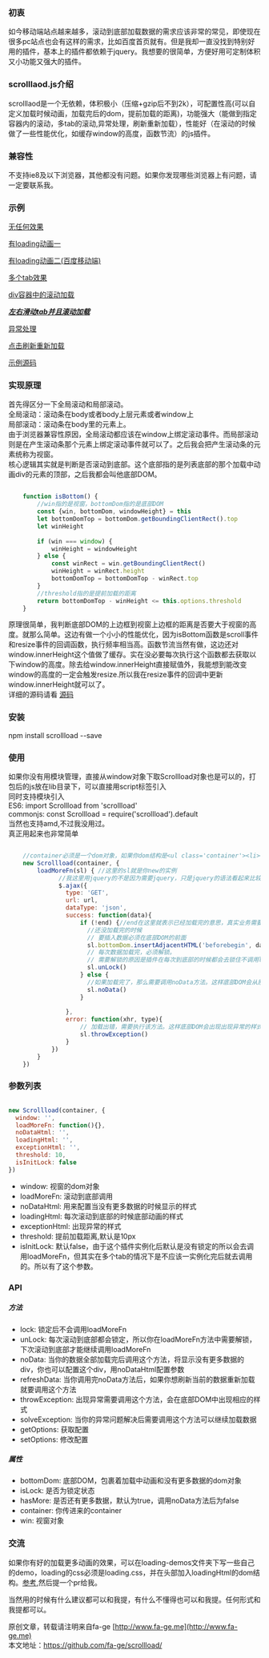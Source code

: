 ### 初衷
如今移动端站点越来越多，滚动到底部加载数据的需求应该非常的常见，即使现在很多pc站点也会有这样的需求，比如百度首页就有。但是我却一直没找到特别好用的插件，基本上的插件都依赖于jquery。我想要的很简单，方便好用可定制体积又小功能又强大的插件。

### scrolllaod.js介绍
scrolllaod是一个无依赖，体积极小（压缩+gzip后不到2k），可配置性高(可以自定义加载时候动画，加载完后的dom，提前加载的距离)，功能强大（能做到指定容器内的滚动，多tab的滚动,异常处理，刷新重新加载），性能好（在滚动的时候做了一些性能优化，如缓存window的高度，函数节流）的js插件。

### 兼容性
不支持ie8及以下浏览器，其他都没有问题。如果你发现哪些浏览器上有问题，请一定要联系我。

### 示例

[无任何效果](https://fa-ge.github.io/scrollload/dist/feature-demos/demo1/index.html)

[有loading动画一](https://fa-ge.github.io/scrollload/dist/loading-demos/twoBallsSwing/index.html)

[有loading动画二(百度移动端)](https://fa-ge.github.io/scrollload/dist/loading-demos/baidu-mobile/index.html)

[多个tab效果](https://fa-ge.github.io/scrollload/dist/feature-demos/demo2/index.html)

[div容器中的滚动加载](https://fa-ge.github.io/scrollload/dist/feature-demos/demo3/index.html)

***[左右滑动tab并且滚动加载](https://fa-ge.github.io/scrollload/dist/complex-demos/swiper-tab/index.html)***

[异常处理](https://fa-ge.github.io/scrollload/dist/feature-demos/demo4/index.html)

[点击刷新重新加载](https://fa-ge.github.io/scrollload/dist/feature-demos/demo5/index.html)



[示例源码](https://github.com/fa-ge/scrollload/tree/master/src)

### 实现原理
首先得区分一下全局滚动和局部滚动。  
全局滚动：滚动条在body或者body上层元素或者window上  
局部滚动：滚动条在body里的元素上。  
由于浏览器兼容性原因，全局滚动都应该在window上绑定滚动事件。而局部滚动则是在产生滚动条那个元素上绑定滚动事件就可以了。之后我会把产生滚动条的元素统称为视窗。  
核心逻辑其实就是判断是否滚动到底部。这个底部指的是列表底部的那个加载中动画div的元素的顶部，之后我都会叫他底部DOM。   
```javascript

    function isBottom() {
        //win指的是视窗，bottomDom指的是底部DOM
        const {win, bottomDom, windowHeight} = this
        let bottomDomTop = bottomDom.getBoundingClientRect().top
        let winHeight
    
        if (win === window) {
            winHeight = windowHeight
        } else {
            const winRect = win.getBoundingClientRect()
            winHeight = winRect.height
            bottomDomTop = bottomDomTop - winRect.top
        }
        //threshold指的是提前加载的距离
        return bottomDomTop - winHeight <= this.options.threshold
    }
```
原理很简单，我判断底部DOM的上边框到视窗上边框的距离是否要大于视窗的高度。就那么简单。这边有做一个小小的性能优化，因为isBottom函数是scroll事件和resize事件的回调函数，执行频率相当高。函数节流当然有做，这边还对window.innerHeight这个值做了缓存。实在没必要每次执行这个函数都去获取以下window的高度。除去给window.innerHeight直接赋值外，我能想到能改变window的高度的一定会触发resize.所以我在resize事件的回调中更新window.innerHeight就可以了。  
详细的源码请看 [源码](https://github.com/fa-ge/scrollload/blob/master/src/scrollload.js)  

### 安装
npm install scrollload --save

### 使用
如果你没有用模块管理，直接从window对象下取Scrollload对象也是可以的，打包后的js放在lib目录下，可以直接用script标签引入  
同时支持模块引入  
ES6: import Scrollload from 'scrollload'  
commonjs: const Scrollload = require('scrollload').default  
当然也支持amd,不过我没用过。  
真正用起来也非常简单  
```javascript

    //container必须是一个dom对象，如果你dom结构是<ul class='container'><li></li>/<ul>,container 就是document.querySelector('.container')
    new Scrollload(container, {
        loadMoreFn(sl) { //这里的sl就是你new的实例
              //我这里用jquery的不是因为需要jquery，只是jquery的语法看起来比较简单。大家都认识。
              $.ajax({
                type: 'GET',
                url: url,
                dataType: 'json',
                success: function(data){
                    if (!end) {//end在这里就表示已经加载完的意思，真实业务需要你通过data来判断。
                      //还没加载完的时候
                      // 要插入数据必须在底部DOM的前面
                      sl.bottomDom.insertAdjacentHTML('beforebegin', data)
                      // 每次数据加载完，必须解锁。
                      // 需要解锁的原因是插件在每次到底部的时候都会去锁住不调用loadMoreFn，你必须解锁了下次到底部的时候才能继续调用loadMoreFn。为什么要锁住呢？如果不锁住就会连续调用loadMoreFn.
                      sl.unLock()
                    } else {
                      //如果加载完了，那么需要调用noData方法。这样底部DOM会从原来的加载动画变成结束div
                      sl.noData()
                    }
    
                },
                error: function(xhr, type){
                    // 加载出错，需要执行该方法。这样底部DOM会出现出现异常的样式。
                    sl.throwException()
                }
            })
        }
    })
```
### 参数列表

```javascript

new Scrollload(container, {
  window: '',
  loadMoreFn: function(){},
  noDataHtml: '',
  loadingHtml: '',
  exceptionHtml: '',
  threshold: 10,
  isInitLock: false
})
```
* window: 视窗的dom对象
* loadMoreFn: 滚动到底部调用
* noDataHtml: 用来配置当没有更多数据的时候显示的样式
* loadingHtml: 每次滚动到底部的时候底部动画的样式
* exceptionHtml: 出现异常的样式
* threshold: 提前加载距离,默认是10px
* isInitLock: 默认false，由于这个插件实例化后默认是没有锁定的所以会去调用loadMoreFn，但其实在多个tab的情况下是不应该一实例化完后就去调用的。所以有了这个参数。

### API

##### 方法

* lock: 锁定后不会调用loadMoreFn
* unLock: 每次滚动到底部都会锁定，所以你在loadMoreFn方法中需要解锁，下次滚动到底部才能继续调用loadMoreFn
* noData: 当你的数据全部加载完后调用这个方法，将显示没有更多数据的div，你也可以配置这个div，用noDataHtml配置参数
* refreshData: 当你调用完noData方法后，如果你想刷新当前的数据重新加载就要调用这个方法
* throwException: 出现异常需要调用这个方法，会在底部DOM中出现相应的样式
* solveException: 当你的异常问题解决后需要调用这个方法可以继续加载数据
* getOptions: 获取配置
* setOptions: 修改配置

##### 属性

- bottomDom: 底部DOM，包裹着加载中动画和没有更多数据的dom对象
- isLock: 是否为锁定状态
- hasMore: 是否还有更多数据，默认为true，调用noData方法后为false
- container: 你传进来的container 
- win: 视窗对象

### 交流
如果你有好的加载更多动画的效果，可以在loading-demos文件夹下写一些自己的demo，loading的css必须是loading.css，并在头部加入loadingHtml的dom结构。[参考](https://fa-ge.github.io/scrollload/dist/loading-demos/baidu-mobile/loading.css),然后提一个pr给我。  

当然用的时候有什么建议都可以和我提，有什么不懂得也可以和我提。任何形式和我提都可以。

原创文章，转载请注明来自fa-ge [http://www.fa-ge.me](http://www.fa-ge.me)  
本文地址：https://github.com/fa-ge/scrollload/



